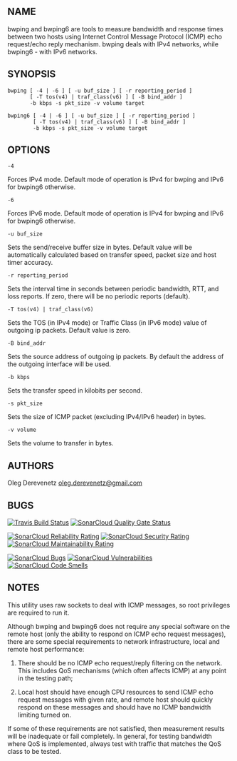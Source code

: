 ## NAME

bwping  and  bwping6  are  tools  to  measure  bandwidth and response times
between  two  hosts  using  Internet  Control  Message Protocol (ICMP) echo
request/echo  reply  mechanism.  bwping  deals  with  IPv4  networks, while
bwping6 - with IPv6 networks.

## SYNOPSIS

```
bwping [ -4 | -6 ] [ -u buf_size ] [ -r reporting_period ]
       [ -T tos(v4) | traf_class(v6) ] [ -B bind_addr ]
       -b kbps -s pkt_size -v volume target
```

```
bwping6 [ -4 | -6 ] [ -u buf_size ] [ -r reporting_period ]
        [ -T tos(v4) | traf_class(v6) ] [ -B bind_addr ]
        -b kbps -s pkt_size -v volume target
```

## OPTIONS

```
-4
```

Forces IPv4 mode. Default mode of operation is IPv4 for bwping and IPv6 for
bwping6 otherwise.

```
-6
```

Forces IPv6 mode. Default mode of operation is IPv4 for bwping and IPv6 for
bwping6 otherwise.

```
-u buf_size
```

Sets  the  send/receive  buffer  size  in  bytes.  Default  value  will  be
automatically   calculated  based  on  transfer speed, packet size and host
timer accuracy.

```
-r reporting_period
```

Sets   the   interval  time in seconds between periodic bandwidth, RTT, and
loss  reports.  If  zero,  there  will be no periodic reports (default).

```
-T tos(v4) | traf_class(v6)
```

Sets  the  TOS  (in  IPv4  mode)  or  Traffic Class (in IPv6 mode) value of
outgoing ip packets. Default value is zero.

```
-B bind_addr
```

Sets   the  source  address  of outgoing ip packets. By default the address
of the outgoing interface will be used.

```
-b kbps
```

Sets the transfer speed in kilobits per second.

```
-s pkt_size
```

Sets the size of ICMP packet (excluding IPv4/IPv6 header) in bytes.

```
-v volume
```

Sets the volume to transfer in bytes.

## AUTHORS

Oleg Derevenetz <oleg.derevenetz@gmail.com>

## BUGS

[![Travis Build Status](https://travis-ci.org/oleg-derevenetz/bwping.svg?branch=master)](https://travis-ci.org/oleg-derevenetz/bwping)
[![SonarCloud Quality Gate Status](https://sonarcloud.io/api/project_badges/measure?project=oleg-derevenetz%3Abwping&metric=alert_status)](https://sonarcloud.io/dashboard?id=oleg-derevenetz%3Abwping)

[![SonarCloud Reliability Rating](https://sonarcloud.io/api/project_badges/measure?project=oleg-derevenetz%3Abwping&metric=reliability_rating)](https://sonarcloud.io/dashboard?id=oleg-derevenetz%3Abwping)
[![SonarCloud Security Rating](https://sonarcloud.io/api/project_badges/measure?project=oleg-derevenetz%3Abwping&metric=security_rating)](https://sonarcloud.io/dashboard?id=oleg-derevenetz%3Abwping)
[![SonarCloud Maintainability Rating](https://sonarcloud.io/api/project_badges/measure?project=oleg-derevenetz%3Abwping&metric=sqale_rating)](https://sonarcloud.io/dashboard?id=oleg-derevenetz%3Abwping)

[![SonarCloud Bugs](https://sonarcloud.io/api/project_badges/measure?project=oleg-derevenetz%3Abwping&metric=bugs)](https://sonarcloud.io/dashboard?id=oleg-derevenetz%3Abwping)
[![SonarCloud Vulnerabilities](https://sonarcloud.io/api/project_badges/measure?project=oleg-derevenetz%3Abwping&metric=vulnerabilities)](https://sonarcloud.io/dashboard?id=oleg-derevenetz%3Abwping)
[![SonarCloud Code Smells](https://sonarcloud.io/api/project_badges/measure?project=oleg-derevenetz%3Abwping&metric=code_smells)](https://sonarcloud.io/dashboard?id=oleg-derevenetz%3Abwping)

## NOTES

This  utility  uses  raw  sockets  to  deal  with  ICMP  messages,  so root
privileges are required to run it.

Although  bwping  and  bwping6 does not require any special software on the
remote  host  (only the ability to respond on ICMP echo request  messages),
there  are  some  special requirements to network infrastructure, local and
remote host performance:

1.  There  should  be  no ICMP echo request/reply filtering on the network.
This includes QoS mechanisms (which often affects ICMP) at any point in the
testing path;

1.  Local  host  should  have  enough  CPU  resources  to  send  ICMP  echo
request   messages   with   given   rate,  and  remote  host should quickly
respond  on  these  messages  and should have no  ICMP  bandwidth  limiting
turned on.

If   some   of   these   requirements  are  not satisfied, then measurement
results  will  be  inadequate  or fail completely. In general, for  testing
bandwidth   where   QoS   is   implemented,  always  test with traffic that
matches the QoS class to be tested.
